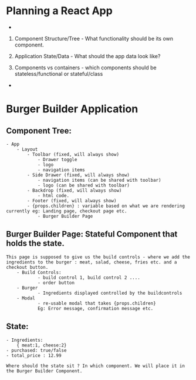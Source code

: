

# Planning a React App
-

1. Component Structure/Tree  -  What functionality should be its own component. 

2. Application State/Data - What should the app data look like?

3. Components vs containers - which components should be stateless/functional 
or stateful/class 

-

# Burger Builder Application

## Component Tree:
	- App
		- Layout
			- Toolbar (fixed, will always show)
				- Drawer toggle
				- logo
				- navigation items
			- Side Drawer (fixed, will always show)
			 	- navigation items (can be shared with toolbar)
			 	- logo (can be shared with toolbar)
			- Backdrop (fixed, will always show)
				- html code.
			- Footer (fixed, will always show)
			- {props.children} : variable based on what we are rendering currently eg: Landing page, checkout page etc. 
				- Burger Builder Page 


## Burger Builder Page: Stateful Component that holds the state. 
	This page is supposed to give us the build controls - where we add the ingredients to the burger : meat, salad, cheese, fries etc. and a checkout button. 
		- Build Controls: 
				- build control 1, build control 2 ....
				- order button 
		- Burger
				- Ingredients displayed controlled by the buildcontrols
		- Modal 
				- re-usable modal that takes {props.children}
				Eg: Error message, confirmation message etc. 


## State:
	- Ingredients:
		{ meat:1, cheese:2}
	- purchased: true/false
	- total_price : 12.99 

	Where should the state sit ? In which component. We will place it in the Burger Builder Component. 